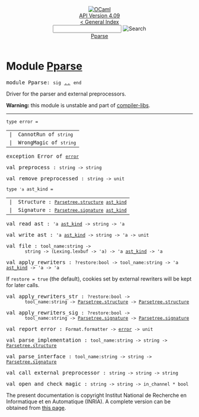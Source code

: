 <!-- ((! set title API !)) ((! set documentation !)) ((! set api !)) ((! set nobreadcrumb !)) -->
<div class="api"><header><nav class="toc brand"><a class="brand" href="https://ocaml.org/"><img src="colour-logo-gray.svg" class="svg" alt="OCaml"></a></nav><nav class="toc"><div class="toc_version"><a href="/docs" id="version-select">API Version 4.09</a></div><a href="index.html">&lt; General Index</a><div class="api_search"><input type="text" name="apisearch" id="api_search" oninput="mySearch(false);" onkeypress="this.oninput();" onclick="this.oninput();" onpaste="this.oninput();">
<img src="search_icon.svg" alt="Search" class="svg" onclick="mySearch(false)"></div>
<div id="search_results"></div><div class="toc_title"><a href="#top">Pparse</a></div><ul></ul></nav></header>

<h1>Module <a href="type_Pparse.html">Pparse</a></h1>

<pre><span id="MODULEPparse"><span class="keyword">module</span> Pparse</span>: <code class="code"><span class="keyword">sig</span></code> <a href="Pparse.html">..</a> <code class="code"><span class="keyword">end</span></code></pre><div class="info module top">
<div class="info-desc">
<p>Driver for the parser and external preprocessors.</p>

<p><b>Warning:</b> this module is unstable and part of
  <a href="Compiler_libs.html">compiler-libs</a>.</p>
</div>
</div>
<hr width="100%">

<pre><code><span id="TYPEerror"><span class="keyword">type</span> <code class="type"></code>error</span> = </code></pre><table class="typetable">
<tbody><tr>
<td align="left" valign="top">
<code><span class="keyword">|</span></code></td>
<td align="left" valign="top">
<code><span id="TYPEELTerror.CannotRun"><span class="constructor">CannotRun</span></span> <span class="keyword">of</span> <code class="type">string</code></code></td>

</tr>
<tr>
<td align="left" valign="top">
<code><span class="keyword">|</span></code></td>
<td align="left" valign="top">
<code><span id="TYPEELTerror.WrongMagic"><span class="constructor">WrongMagic</span></span> <span class="keyword">of</span> <code class="type">string</code></code></td>

</tr></tbody></table>



<pre><span id="EXCEPTIONError"><span class="keyword">exception</span> Error</span> <span class="keyword">of</span> <code class="type"><a href="Pparse.html#TYPEerror">error</a></code></pre>

<pre><span id="VALpreprocess"><span class="keyword">val</span> preprocess</span> : <code class="type">string -&gt; string</code></pre>
<pre><span id="VALremove_preprocessed"><span class="keyword">val</span> remove_preprocessed</span> : <code class="type">string -&gt; unit</code></pre>
<pre><code><span id="TYPEast_kind"><span class="keyword">type</span> <code class="type">'a</code> ast_kind</span> = </code></pre><table class="typetable">
<tbody><tr>
<td align="left" valign="top">
<code><span class="keyword">|</span></code></td>
<td align="left" valign="top">
<code><span id="TYPEELTast_kind.Structure"><span class="constructor">Structure</span></span> <span class="keyword">:</span> <code class="type"><a href="Parsetree.html#TYPEstructure">Parsetree.structure</a> <a href="Pparse.html#TYPEast_kind">ast_kind</a></code></code></td>

</tr>
<tr>
<td align="left" valign="top">
<code><span class="keyword">|</span></code></td>
<td align="left" valign="top">
<code><span id="TYPEELTast_kind.Signature"><span class="constructor">Signature</span></span> <span class="keyword">:</span> <code class="type"><a href="Parsetree.html#TYPEsignature">Parsetree.signature</a> <a href="Pparse.html#TYPEast_kind">ast_kind</a></code></code></td>

</tr></tbody></table>



<pre><span id="VALread_ast"><span class="keyword">val</span> read_ast</span> : <code class="type">'a <a href="Pparse.html#TYPEast_kind">ast_kind</a> -&gt; string -&gt; 'a</code></pre>
<pre><span id="VALwrite_ast"><span class="keyword">val</span> write_ast</span> : <code class="type">'a <a href="Pparse.html#TYPEast_kind">ast_kind</a> -&gt; string -&gt; 'a -&gt; unit</code></pre>
<pre><span id="VALfile"><span class="keyword">val</span> file</span> : <code class="type">tool_name:string -&gt;<br>       string -&gt; (Lexing.lexbuf -&gt; 'a) -&gt; 'a <a href="Pparse.html#TYPEast_kind">ast_kind</a> -&gt; 'a</code></pre>
<pre><span id="VALapply_rewriters"><span class="keyword">val</span> apply_rewriters</span> : <code class="type">?restore:bool -&gt; tool_name:string -&gt; 'a <a href="Pparse.html#TYPEast_kind">ast_kind</a> -&gt; 'a -&gt; 'a</code></pre><div class="info ">
<div class="info-desc">
<p>If <code class="code">restore&nbsp;=&nbsp;<span class="keyword">true</span></code> (the default), cookies set by external
      rewriters will be kept for later calls.</p>
</div>
</div>

<pre><span id="VALapply_rewriters_str"><span class="keyword">val</span> apply_rewriters_str</span> : <code class="type">?restore:bool -&gt;<br>       tool_name:string -&gt; <a href="Parsetree.html#TYPEstructure">Parsetree.structure</a> -&gt; <a href="Parsetree.html#TYPEstructure">Parsetree.structure</a></code></pre>
<pre><span id="VALapply_rewriters_sig"><span class="keyword">val</span> apply_rewriters_sig</span> : <code class="type">?restore:bool -&gt;<br>       tool_name:string -&gt; <a href="Parsetree.html#TYPEsignature">Parsetree.signature</a> -&gt; <a href="Parsetree.html#TYPEsignature">Parsetree.signature</a></code></pre>
<pre><span id="VALreport_error"><span class="keyword">val</span> report_error</span> : <code class="type">Format.formatter -&gt; <a href="Pparse.html#TYPEerror">error</a> -&gt; unit</code></pre>
<pre><span id="VALparse_implementation"><span class="keyword">val</span> parse_implementation</span> : <code class="type">tool_name:string -&gt; string -&gt; <a href="Parsetree.html#TYPEstructure">Parsetree.structure</a></code></pre>
<pre><span id="VALparse_interface"><span class="keyword">val</span> parse_interface</span> : <code class="type">tool_name:string -&gt; string -&gt; <a href="Parsetree.html#TYPEsignature">Parsetree.signature</a></code></pre>
<pre><span id="VALcall_external_preprocessor"><span class="keyword">val</span> call_external_preprocessor</span> : <code class="type">string -&gt; string -&gt; string</code></pre>
<pre><span id="VALopen_and_check_magic"><span class="keyword">val</span> open_and_check_magic</span> : <code class="type">string -&gt; string -&gt; in_channel * bool</code></pre>
<div class="copyright">The present documentation is copyright Institut National de Recherche en Informatique et en Automatique (INRIA). A complete version can be obtained from <a href="http://caml.inria.fr/pub/docs/manual-ocaml/">this page</a>.</div></div>